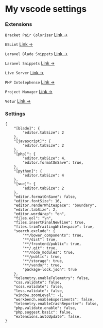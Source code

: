 # My vscode settings


### Extensions

`Bracket Pair Colorizer` [Link &rarr;](https://marketplace.visualstudio.com/items?itemName=CoenraadS.bracket-pair-colorizer)

`ESLint` [Link &rarr;](https://marketplace.visualstudio.com/items?itemName=dbaeumer.vscode-eslint)

`Laravel Blade Snippets` [Link &rarr;](https://marketplace.visualstudio.com/items?itemName=onecentlin.laravel-blade)

`Laravel Snippets` [Link &rarr;](https://marketplace.visualstudio.com/items?itemName=onecentlin.laravel5-snippets)

`Live Server` [Link &rarr;](https://marketplace.visualstudio.com/items?itemName=ritwickdey.LiveServer)

`PHP Intelephense` [Link &rarr;](https://marketplace.visualstudio.com/items?itemName=bmewburn.vscode-intelephense-client)

`Project Manager` [Link &rarr;](https://marketplace.visualstudio.com/items?itemName=alefragnani.project-manager)

`Vetur` [Link &rarr;](https://marketplace.visualstudio.com/items?itemName=octref.vetur)

### Settings

```
{
    "[blade]": {
        "editor.tabSize": 2
    },
    "[javascript]": {
        "editor.tabSize": 2
    },
    "[php]": {
        "editor.tabSize": 4,
        "editor.formatOnSave": true,
    },
    "[python]": {
        "editor.tabSize": 4
    },
    "[vue]": {
        "editor.tabSize": 2
    },
    "editor.formatOnSave": false,
    "editor.fontSize": 16,
    "editor.renderWhitespace": "boundary",
    "editor.tabSize": 2,
    "editor.wordWrap": "on",
    "files.eol": "\n",
    "files.insertFinalNewline": true,
    "files.trimTrailingWhitespace": true,
    "search.exclude": {
        "**/bower_components": true,
        "**/dist": true,
        "**/frontend/public": true,
        "**/.git": true,
        "**/node_modules": true,
        "**/public": true,
        "**/storage": true,
        "**/vendor": true,
        "package-lock.json": true
    },
    "telemetry.enableTelemetry": false,
    "css.validate": false,
    "scss.validate": false,
    "less.validate": false,
    "window.zoomLevel": -1,
    "workbench.enableExperiments": false,
    "telemetry.enableCrashReporter": false,
    "php.validate.enable": false,
    "php.suggest.basic": false,
    "extensions.autoUpdate": false,
}

```
